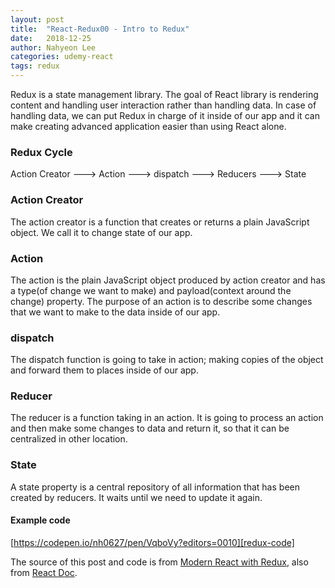 ```yaml
---
layout: post
title:  "React-Redux00 - Intro to Redux"
date:   2018-12-25
author: Nahyeon Lee
categories: udemy-react
tags: redux
---
```

<p class="intro"><span class="dropcap">R</span>edux is a state management library. The goal of React library is rendering content and handling user interaction rather than handling data. In case of handling data, we can put Redux in charge of it inside of our app and it can make creating advanced application easier than using React alone.
</p>

### Redux Cycle
Action Creator 🡒 Action 🡒 dispatch 🡒 Reducers 🡒 State

### Action Creator
The action creator is a function that creates or returns a plain JavaScript object. We call it to change state of our app.

### Action
The action is the plain JavaScript object produced by action creator and has a type(of change we want to make) and payload(context around the change) property. The purpose of an action is to describe some changes that we want to make to the data inside of our app.

### dispatch
The dispatch function is going to take in action; making copies of the object and forward them to places inside of our app.

### Reducer
The reducer is a function taking in an action. It is going to process an action and then make some changes to data and return it, so that it can be centralized in other location.

### State
A state property is a central repository of all information that has been created by reducers. It waits until we need to update it again.

#### Example code
[https://codepen.io/nh0627/pen/VqboVy?editors=0010][redux-code]

The source of this post and code is from [Modern React with Redux][udemy-react], also from [React Doc][react-doc].

[redux-code]: https://codepen.io/nh0627/pen/VqboVy?editors=0010
[udemy-react]: https://www.udemy.com/react-redux/
[react-doc]: https://reactjs.org/docs/getting-started.html